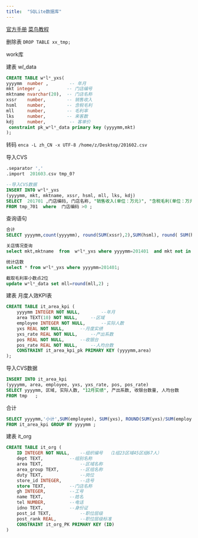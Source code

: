```yaml
---
title:  "SQLite数据库"
---
```




[官方手册](https://sqlite.org/cli.html)       [菜鸟教程](http://www.runoob.com/sqlite/sqlite-tutorial.html)

删除表   ```DROP TABLE xx_tmp;```

work库

建表               w*l*_data
```sql
CREATE TABLE w*l*_yxs(
yyyymm  number ,        -- 年月
mkt integer ,          -- 门店编号
mktname nvarchar(20),  -- 门店名称
xssr    number,        -- 销售收入
hsml    number,        -- 含税毛利
mll     number,        -- 毛利率
lks     number,        -- 来客数
kdj     number,         -- 客单价
 constraint pk_w*l*_data primary key (yyyymm,mkt)
);
```

转码  ```enca -L zh_CN -x UTF-8 /home/z/Desktop/201602.csv```

导入CVS
```sql
.separator ','
.import  201603.csv tmp_0?                   

--导入CVS数据
INSERT INTO w*l*_yxs
(yyyymm, mkt, mktname, xssr, hsml, mll, lks, kdj)
SELECT  201701 ,门店编码, 门店名称, "销售收入(单位：万元)", "含税毛利(单位：万元)", 含税毛利率, 来客数, "客单价(单位：元)"
FROM tmp_701  where  门店编码 >0 ;
```
查询语句
```sql
合计
SELECT yyyymm,count(yyyymm), round(SUM(xssr),2),SUM(hsml), round( SUM(hsml)/SUM(xssr),4) ,SUM(lks),round(SUM(xssr*10000)/SUM(lks),2) FROM w*l*_yxs GROUP BY yyyymm ;

关店情况查询
select mkt,mktname  from  w*l*_yxs where yyyymm=201401  and mkt not in (select mkt from w*l*_yxs where yyyymm =201405 );

统计店数
select * from w*l*_yxs where yyyymm=201401;

截取毛利率小数点2位
update w*l*_data set mll=round(mll,2) ;    
```

建表       月度人效KPI表
```sql
CREATE TABLE it_area_kpi (
	yyyymm INTEGER NOT NULL,        --年月
	area TEXT(10) NOT NULL, 	--区域
	employee INTEGER NOT NULL,      --实际人数
	yxs REAL NOT NULL,		--月度实绩
	yxs_rate REAL NOT NULL,		--产出系数	
	pos REAL NOT NULL,		--收银台
	pos_rate REAL NOT NULL,		--人均台数
	CONSTRAINT it_area_kpi_pk PRIMARY KEY (yyyymm,area)
);
```

导入CVS数据
```sql
INSERT INTO it_area_kpi
(yyyymm, area, employee, yxs, yxs_rate, pos, pos_rate)
SELECT yyyymm, 区域, 实际人数, "12月实绩", 产出系数, 收银台数量, 人均台数
FROM tmp   ;
```
合计
```sql
SELECT yyyymm,'小计',SUM(employee), SUM(yxs), ROUND(SUM(yxs)/SUM(employee),2), SUM(pos), ROUND(SUM(pos)/SUM(employee),2)
FROM it_area_kpi GROUP BY yyyymm ;
```

建表 it_org
```sql
CREATE TABLE it_org (
	ID INTEGER NOT NULL,    --组织编号  （1组23区域45区组67人）
	dept TEXT, 			--组别名称
	area TEXT,		        --区域名称		
	area_group TEXT,		--区组名称
	duty TEXT,				--岗位
	store_id INTEGER,		--店号		
	store TEXT,			--门店名称
	gh INTEGER,			--工号
	name TEXT,			--姓名
	tel NUMBER,			--电话
	idno TEXT,			--身份证 
	post_id TEXT,   		--职位层级
	post_rank REAL,       	--职位层级标准			
	CONSTRAINT it_org_PK PRIMARY KEY (ID)
)
```